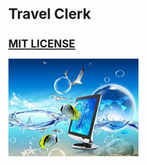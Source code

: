 # Travel Clerk

## [MIT LICENSE](https://raw.githubusercontent.com/Mugure-Inez/travel-clerk/main/LICENSE)

![My landing page](./images/computer-image.jpeg)